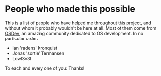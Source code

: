 # People who made this possible

This is a list of people who have helped me throughout this project, and without
whom it probably wouldn't be here at all. Most of them come from
[OSDev][osdev], an amazing community dedicated to OS development.
In no particular order:

-   Ian 'radens' Kronquist
-   Jonas 'sortie' Termansen
-   Lowl3v3l

To each and every one of you: Thanks!

[osdev]: http://wiki.osdev.org/
